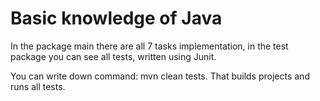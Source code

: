 # Basic knowledge of Java

In the package main there are all 7 tasks implementation, in the test package you can see all tests, written using Junit.

You can write down command: 
  mvn clean tests.
That builds projects and runs all tests.
